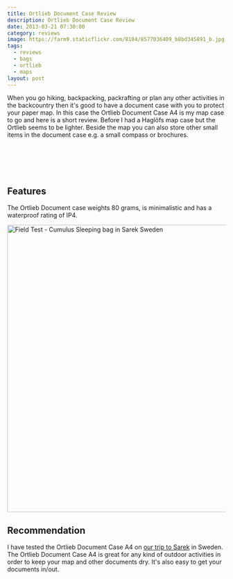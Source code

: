 ```yaml
---
title: Ortlieb Document Case Review
description: Ortlieb Document Case Review
date: 2013-03-21 07:30:00
category: reviews
image: https://farm9.staticflickr.com/8104/8577036409_b8bd345891_b.jpg
tags:
  - reviews
  - bags
  - ortlieb
  - maps
layout: post
---
```


When you go hiking, backpacking, packrafting or plan any other activities in the backcountry then it's good to have a document case with you to protect your paper map. In this case the Ortlieb Document Case A4 is my map case to go and here is a short review. Before I had a Haglöfs map case but the Ortlieb seems to be lighter. Beside the map you can also store other small items in the document case e.g. a small compass or brochures.

<amp-img src="https://farm9.staticflickr.com/8104/8577036409_b8bd345891_b.jpg" width="1024" width="510" alt="Ortlieb Document Bag A4" layout="responsive"></amp-img>
<br>
<!--more-->
<br>
<script src="//z-na.amazon-adsystem.com/widgets/onejs?MarketPlace=US&adInstanceId=cc781bfd-577f-4efb-9da6-75cb9fc7d1c2"></script>
<br>

## Features
The Ortlieb Document case weights 80 grams, is minimalistic and has a waterproof rating of IP4.

<a data-flickr-embed="true"  href="https://www.flickr.com/photos/90204224@N07/9599003854/in/photolist-fCepqs-e4Vy76-e52cWU-e52d4q-duuWXW" title="Cumulus Sleeping bag in Sarek Sweden"><img src="https://farm3.staticflickr.com/2882/9599003854_ea53324e34_b.jpg" width="992" height="661" alt="Field Test - Cumulus Sleeping bag in Sarek Sweden"></a><script async src="//embedr.flickr.com/assets/client-code.js" charset="utf-8"></script>

## Recommendation
I have tested the Ortlieb Document Case A4 on <a href="http://hikeventures.com/hiking-and-packrafting-in-sarek-day-1/" target="_self">our trip to Sarek</a> in Sweden. The Ortlieb Document Case A4 is great for any kind of outdoor activities in order to keep your map and other documents dry. It's also easy to get your documents in/out.
